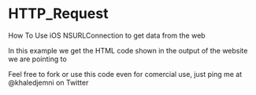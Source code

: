# HTTP_Request

How To Use iOS NSURLConnection to get data from the web

In this example we get the HTML code shown in the output of the website we are pointing to

Feel free to fork or use this code even for comercial use, just ping me at @khaledjemni on Twitter
